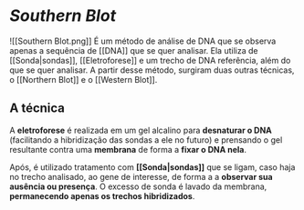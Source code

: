 # *Southern Blot*
![[Southern Blot.png]]
É um método de análise de DNA que se observa apenas a sequência de [[DNA]] que se quer analisar. Ela utiliza de [[Sonda|sondas]], [[Eletroforese]] e um trecho de DNA referência, além do que se quer analisar. A partir desse método, surgiram duas outras técnicas, o [[Northern Blot]] e o [[Western Blot]].

## A técnica
A **eletroforese** é realizada em um gel alcalino para **desnaturar o DNA** (facilitando a hibridização das sondas a ele no futuro) e prensando o gel resultante contra uma **membrana** de forma a **fixar o DNA nela**.

Após, é utilizado tratamento com **[[Sonda|sondas]]** que se ligam, caso haja no trecho analisado, ao gene de interesse, de forma a a **observar sua ausência ou presença**. O excesso de sonda é lavado da membrana, **permanecendo apenas os trechos hibridizados**.